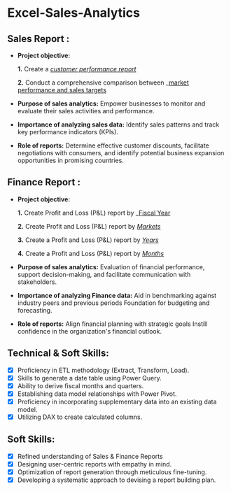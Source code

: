 # Excel-Sales-Analytics
## Sales Report :


- **Project objective:** 

    **1.** Create a _[customer performance report](https://github.com/desmondsama/Excel-Sales-And-Finance-Analytics/blob/843e4d2745e701b8ce59372ff5a8ebec2d1cd5d7/Customer%20Performance%20Report.pdf)_ 

    **2.** Conduct a comprehensive comparison between _[market performance and sales targets](https://github.com/desmondsama/Excel-Sales-And-Finance-Analytics/blob/843e4d2745e701b8ce59372ff5a8ebec2d1cd5d7/Market%20Performance%20vs%20Target%20Report.pdf)

- **Purpose of sales analytics:** Empower businesses to monitor and evaluate their sales activities and performance.

- **Importance of analyzing sales data:** Identify sales patterns and track key performance indicators (KPIs).

- **Role of reports:** Determine effective customer discounts, facilitate negotiations with consumers, and identify potential business expansion opportunities in promising countries.


## Finance Report :

- **Project objective:** 

    **1.** Create Profit and Loss (P&L) report by _[Fiscal Year](https://github.com/desmondsama/Excel-Sales-And-Finance-Analytics/blob/843e4d2745e701b8ce59372ff5a8ebec2d1cd5d7/P%20%26%20L%20Year.pdf)

   **2.** Create Profit and Loss (P&L) report by _[Markets](https://github.com/desmondsama/Excel-Sales-And-Finance-Analytics/blob/843e4d2745e701b8ce59372ff5a8ebec2d1cd5d7/P%20%26%20L%20for%20Markets.pdf)_

  **3.** Create a Profit and Loss (P&L) report by _[Years](https://github.com/desmondsama/Excel-Sales-And-Finance-Analytics/blob/843e4d2745e701b8ce59372ff5a8ebec2d1cd5d7/P%20%26%20L%20Year.pdf)_

  **4.** Create a Profit and Loss (P&L) report by _[Months](https://github.com/desmondsama/Excel-Sales-And-Finance-Analytics/blob/843e4d2745e701b8ce59372ff5a8ebec2d1cd5d7/P%20%26%20L%20Months.pdf)_

- **Purpose of sales analytics:** Evaluation of financial performance, support decision-making, and facilitate communication with stakeholders.

- **Importance of analyzing Finance data:** Aid in benchmarking against industry peers and previous periods Foundation for budgeting and forecasting.

- **Role of reports:** Align financial planning with strategic goals Instill confidence in the organization's financial outlook.


## Technical & Soft Skills:
- [x]	Proficiency in ETL methodology (Extract, Transform, Load).
- [x]	Skills to generate a date table using Power Query.
- [x]	Ability to derive fiscal months and quarters.
- [x]	Establishing data model relationships with Power Pivot.
- [x]	Proficiency in incorporating supplementary data into an existing data model.
- [x]	Utilizing DAX to create calculated columns.

## Soft Skills:
- [x]	Refined understanding of Sales & Finance Reports
- [x]	Designing user-centric reports with empathy in mind.
- [x]	Optimization of report generation through meticulous fine-tuning.
- [x]	Developing a systematic approach to devising a report building plan.
